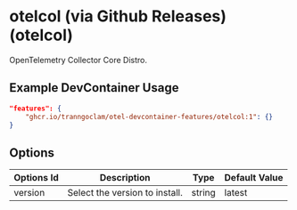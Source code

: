 # otelcol (via Github Releases) (otelcol)

OpenTelemetry Collector Core Distro.

## Example DevContainer Usage

```json
"features": {
    "ghcr.io/tranngoclam/otel-devcontainer-features/otelcol:1": {}
}
```

## Options

| Options Id | Description | Type | Default Value |
|-----|-----|-----|-----|
| version | Select the version to install. | string | latest |

